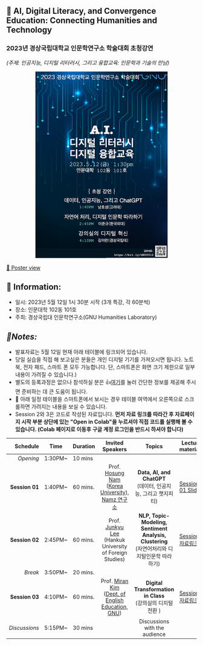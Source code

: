 ## 🌵 AI, Digital Literacy, and Convergence Education: Connecting Humanities and Technology  
### 2023년 경상국립대학교 인문학연구소 학술대회 초청강연 
_(주제: 인공지능, 디지털 리터러시, 그리고 융합교육: 인문학과 기술의 만남)_

<p align="center">
  <img src="poster_small.png" width="350" title="hover text">
</p>

[🔎 Poster view](https://github.com/MK316/workshops/blob/main/20230512_GNU/images/GNU0523_poster.png)
## 🌱 Information:
+ 일시: 2023년 5월 12일 1시 30분 시작 (3개 특강, 각 60분씩)
+ 장소: 인문대학 102동 101호
+ 주최: 경상국립대 인문학연구소(GNU Humanities Laboratory)

## _🌱Notes:_  
+ 발표자료는 5월 12일 현재 아래 테이블에 링크되어 있습니다.
+ 당일 실습을 직접 해 보고싶은 분들은 개인 디지털 기기를 가져오시면 됩니다. 노트북, 전자 패드, 스마트 폰 모두 가능합니다. 단, 스마트폰은 화면 크기 제한으로 일부 내용이 가려질 수 있습니다.)
+ 별도의 등록과정은 없으나 참석하실 분은 👍[여기](https://forms.gle/2Txq7cp3Vugfs88H9)를 눌러 간단한 정보를 제공해 주시면 준비하는 데 큰 도움이 됩니다.
+ 📲 아래 일정 테이블을 스마트폰에서 보시는 경우 테이블 여역에서 오른쪽으로 스크롤하면 가려지는 내용을 보실 수 있습니다. 
+ Session 2와 3은 코드로 작성된 자료입니다. **먼저 자료 링크를 따라간 후 자료페이지 시작 부분 상단에 있는 "Open in Colab"을 누르셔야 직접 코드를 실행해 볼 수 있습니다. (Colab 페이지로 이동후 구글 계정 로그인을 반드시 하셔야 합니다)**

|Schedule | Time | Duration | Invited Speakers | Topics | Lecture materials |
|--:|--|--|:--:|:--:|--|
|_Opening_| 1:30PM~ | 10 mins | |  ||
|**Session 01** |1:40PM~  | 60 mins.| Prof. [Hosung Nam](https://github.com/hsnam95) <Br>([Korea University](https://english.korea.ac.kr/english/about/professor.do)),<br>[Namz 연구소](https://www.youtube.com/@namz8170/featured) |  **Data, AI, and ChatGPT** <br>(데이터, 인공지능, 그리고 챗지피티) | [Session 01 Slides](https://github.com/MK316/workshops/blob/main/20230512_GNU/GNU_Session01.pdf)|
|**Session 02** |2:45PM~  | 60 mins.| Prof. [Junkyu Lee](http://builder.hufs.ac.kr/user/indexSub.action?codyMenuSeq=81372758&siteId=gse2&menuType=T&uId=1&sortChar=A&linkUrl=1_4.html&mainFrame=right#gse2_09) <br>(Hankuk University of Foreign Studies) |**NLP, Topic-Modeling, Sentiment Analysis, Clustering** <br>(자연어처리와 디지털인문학 따라하기) |[Session2 자료링크](https://github.com/junkyuhufs/workshop/blob/main/GNU_Session2.ipynb)|
|_Break_| 3:50PM~  |20 mins.  |||
|**Session 03** |4:10PM~ | 60 mins.| Prof. [Miran Kim](https://github.com/MK316) <br>([Dept. of English Education, GNU](https://www.gnu.ac.kr/englishedu/pi/prfsr/selectPrfsrIntrdView.do?mi=7463&ctgrySn=1403)) | **Digital Transformation in Class** <br>(강의실의 디지털 전환 ) |[Session3 자료링크](https://github.com/MK316/workshops/blob/main/20230512_GNU/GNU_session03.ipynb)|
| _Discussions_| 5:15PM~ | 30 mins|  |Discussions with the audience ||


